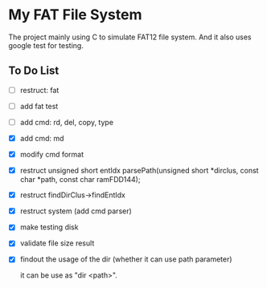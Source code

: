 # My FAT File System

The project mainly using C to simulate FAT12 file system. And it also uses google test for testing.

## To Do List

- [ ] restruct: fat
- [ ] add fat test
- [ ] add cmd: rd, del, copy, type
- [x] add cmd: md
- [x] modify cmd format
- [x] restruct unsigned short entIdx parsePath(unsigned short *dirclus, const char *path, const char ramFDD144);
- [x] restruct findDirClus->findEntIdx
- [x] restruct system (add cmd parser)
- [x] make testing disk
- [x] validate file size result
- [x] findout the usage of the dir (whether it can use path parameter)

    it can be use as "dir \<path>".
